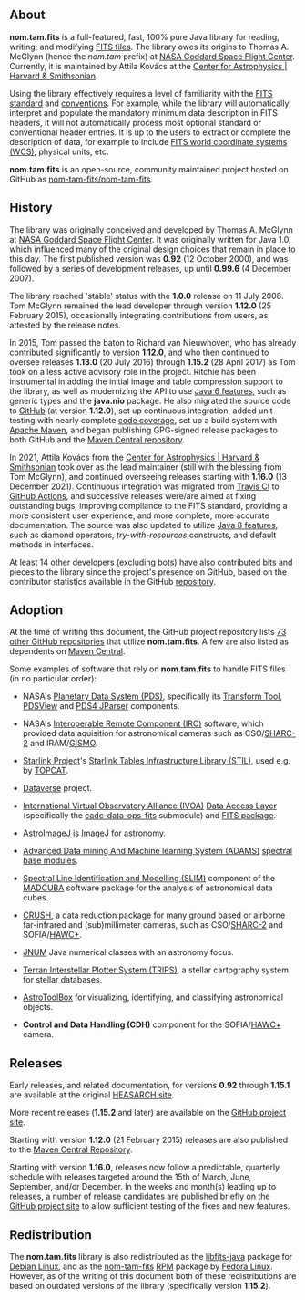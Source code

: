  

## About
 
__nom.tam.fits__ is a full-featured, fast, 100% pure Java library for reading, writing, and modifying 
[FITS files](https://fits.gsfc.nasa.gov/fits_standard.html). The library owes its origins to Thomas A. McGlynn (hence 
the _nom.tam_ prefix) at [NASA Goddard Space Flight Center](https://www.nasa.gov/goddard/). Currently, it is 
maintained by Attila Kov&aacute;cs at the [Center for Astrophysics | Harvard & Smithsonian](https://cfa.harvard.edu/).

Using the library effectively requires a level of familiarity with the 
[FITS standard](https://fits.gsfc.nasa.gov/fits_standard.html) and 
[conventions](https://fits.gsfc.nasa.gov/fits_registry.html). For example, while the library will automatically 
interpret and populate the mandatory minimum data description in FITS headers, it will not automatically process most 
optional standard or conventional header entries. It is up to the users to extract or complete the description of 
data, for example to include 
[FITS world coordinate systems (WCS)](https://ui.adsabs.harvard.edu/abs/2002A%26A...395.1061G/abstract), physical 
units, etc.

__nom.tam.fits__ is an open-source, community maintained project hosted on GitHub as 
[nom-tam-fits/nom-tam-fits](https://github.com/nom-tam-fits/nom-tam-fits).

## History

The library was originally conceived and developed by Thomas A. McGlynn at 
[NASA Goddard Space Flight Center](https://www.nasa.gov/goddard/). It was originally written for Java 1.0, which 
influenced many of the original design choices that remain in place to this day. The first published version was 
__0.92__ (12 October 2000), and was followed by a series of development releases, up until __0.99.6__ (4 December 
2007).

The library reached 'stable' status with the __1.0.0__ release on 11 July 2008. Tom McGlynn remained the lead 
developer through version __1.12.0__ (25 February 2015), occasionally integrating contributions from users, as 
attested by the release notes.

In 2015, Tom passed the baton to Richard van Nieuwhoven, who has already contributed significantly to version 
__1.12.0__, and who then continued to oversee releases __1.13.0__ (20 July 2016) through __1.15.2__ (28 April 2017)
as Tom took on a less active advisory role in the project. Ritchie has been instrumental in adding the initial image 
and table compression support to the library, as well as modernizing the API to use 
[Java 6 features](https://www.oracle.com/java/technologies/javase/features.html), such as generic types and the 
__java.nio__ package. He also  migrated the source code to [GitHub](https://github.com/nom-tam-fits/nom-tam-fits) (at 
version __1.12.0__), set up continuous integration, added unit testing with nearly complete 
[code coverage](https://codecov.io/gh/nom-tam-fits/nom-tam-fits), set up a build system with 
[Apache Maven](https://maven.apache.org/), and began publishing GPG-signed release packages to both GitHub and the 
[Maven Central repository](https://mvnrepository.com/artifact/gov.nasa.gsfc.heasarc/nom-tam-fits).

In 2021, Attila Kov&aacute;cs from the [Center for Astrophysics | Harvard & Smithsonian](https://cfa.harvard.edu/) 
took over as the lead maintainer (still with the blessing from Tom McGlynn), and continued overseeing releases 
starting with __1.16.0__ (13 December 2021). Continuous integration was migrated from 
[Travis CI](https://www.travis-ci.com/) to [GitHub Actions](https://docs.github.com/en/actions), and successive 
releases were/are aimed at fixing outstanding bugs, improving compliance to the FITS standard, providing a more 
consistent user experience, and more complete, more accurate documentation. The source was also updated to utilize 
[Java 8 features](https://www.oracle.com/java/technologies/javase/8-whats-new.html), such as diamond operators, 
_try-with-resources_ constructs, and default methods in interfaces.

At least 14 other developers (excluding bots) have also contributed bits and pieces to the library since the project's 
presence on GitHub, based on the contributor statistics available in the GitHub 
[repository](https://github.com/nom-tam-fits/nom-tam-fits).

## Adoption

At the time of writing this document, the GitHub project repository lists 
[73 other GitHub repositories](https://github.com/nom-tam-fits/nom-tam-fits/network/dependents) that utilize 
__nom.tam.fits__. A few are also listed as dependents on 
[Maven Central](https://mvnrepository.com/artifact/gov.nasa.gsfc.heasarc/nom-tam-fits). 

Some examples of software that rely on __nom.tam.fits__ to handle FITS files (in no particular order):

* NASA's [Planetary Data System (PDS)](https://pds.nasa.gov/), specifically its 
[Transform Tool](https://github.com/NASA-PDS/transform), [PDSView](https://github.com/NASA-PDS/pds-view) and 
[PDS4 JParser](https://nasa-pds.github.io/pds4-jparser/) components.

* NASA's [Interoperable Remote Component (IRC)](https://opensource.gsfc.nasa.gov/projects/IRC/index.php) software, 
which provided data aquisition for astronomical cameras such as 
CSO/[SHARC-2](https://ui.adsabs.harvard.edu/abs/2003SPIE.4855...73D/abstract)
and IRAM/[GISMO](https://ui.adsabs.harvard.edu/abs/2008JLTP..151..709S/abstract).

* [Starlink Project](https://starlink.eao.hawaii.edu/starlink)'s 
[Starlink Tables Infrastructure Library (STIL)](https://www.star.bris.ac.uk/~mbt/stil/), used e.g. by 
[TOPCAT](https://www.star.bris.ac.uk/~mbt/topcat/).

* [Dataverse](https://dataverse.org/) project.

* [International Virtual Observatory Alliance (IVOA)](https://www.ivoa.net/) 
[Data Access Layer](https://github.com/opencadc/dal) (specifically the 
[cadc-data-ops-fits](https://github.com/opencadc/dal/tree/master/cadc-data-ops-fits) submodule) and 
[FITS package](https://skyservice.pha.jhu.edu/develop/vo/ivoafits/).

* [AstroImageJ](https://www.astro.louisville.edu/software/astroimagej/) is [ImageJ](https://imagej.net/ij/) for 
astronomy.

* [Advanced Data mining And Machine learning System (ADAMS)](https://adams.cms.waikato.ac.nz/) 
[spectral base modules](https://github.com/waikato-datamining/adams-spectral-base).

* [Spectral Line Identification and Modelling (SLIM)](https://ui.adsabs.harvard.edu/abs/2019A&A...631A.159M/abstract) 
component of the [MADCUBA](https://cab.inta-csic.es/madcuba/) software package for the analysis of astronomical data 
cubes.

* [CRUSH](https://www.sigmyne.com/crush), a data reduction package for many ground based or airborne far-infrared and 
(sub)millimeter cameras, such as 
CSO/[SHARC-2](https://ui.adsabs.harvard.edu/abs/2003SPIE.4855...73D/abstract) 
and SOFIA/[HAWC+](https://irsa.ipac.caltech.edu/data/SOFIA/docs/instruments/hawc/index.html).

* [JNUM](https://www.github.com/attipaci/jnum) Java numerical classes with an astronomy focus. 

* [Terran Interstellar Plotter System (TRIPS)](https://github.com/ljramones/trips), a stellar cartography system for 
stellar databases.

* [AstroToolBox](https://ascl.net/2201.002) for visualizing, identifying, and classifying astronomical objects.

* __Control and Data Handling (CDH)__ component for the 
SOFIA/[HAWC+](https://irsa.ipac.caltech.edu/data/SOFIA/docs/instruments/hawc/index.html) camera.

## Releases

Early releases, and related documentation, for versions __0.92__ through __1.15.1__ are available at the original 
[HEASARCH site](https://heasarc.gsfc.nasa.gov/docs/heasarc/fits/java/).

More recent releases (__1.15.2__ and later) are available on the [GitHub project site](https://github.com/nom-tam-fits/nom-tam-fits).

Starting with version __1.12.0__ (21 February 2015) releases are also published to the 
[Maven Central Repository](https://mvnrepository.com/artifact/gov.nasa.gsfc.heasarc/nom-tam-fits).

Starting with version __1.16.0__, releases now follow a predictable, quarterly schedule with releases targeted around 
the 15th of March, June, September, and/or December. In the weeks and month(s) leading up to releases, a number of 
release candidates are published briefly on the [GitHub project site](https://github.com/nom-tam-fits/nom-tam-fits) to 
allow sufficient testing of the fixes and new features.

## Redistribution

The __nom.tam.fits__ library is also redistributed as the [libfits-java](https://packages.debian.org/sid/libfits-java) 
package for [Debian Linux](https://www.debian.org/), and as the 
[nom-tam-fits](https://src.fedoraproject.org/rpms/nom-tam-fits) [RPM](https://rpm.org) package by 
[Fedora Linux](https://fedoraproject.org/). However, as of the writing of this document both of these redistributions 
are based on outdated versions of the library (specifically version __1.15.2__).



